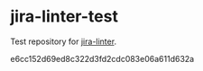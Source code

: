# jira-linter-test

Test repository for [jira-linter].

[jira-linter]: https://github.com/btwrk/action-jira-linter
e6cc152d69ed8c322d3fd2cdc083e06a611d632a
